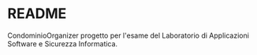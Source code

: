 # README

CondominioOrganizer progetto per l'esame del Laboratorio di Applicazioni Software e Sicurezza Informatica.
